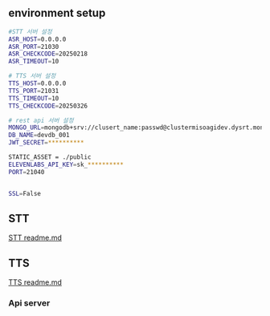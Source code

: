 ## environment setup

```bash
#STT 서버 설정
ASR_HOST=0.0.0.0
ASR_PORT=21030
ASR_CHECKCODE=20250218
ASR_TIMEOUT=10

# TTS 서버 설정
TTS_HOST=0.0.0.0
TTS_PORT=21031
TTS_TIMEOUT=10
TTS_CHECKCODE=20250326

# rest api 서버 설정
MONGO_URL=mongodb+srv://clusert_name:passwd@clustermisoagidev.dysrt.mongodb.net/
DB_NAME=devdb_001
JWT_SECRET=**********

STATIC_ASSET = ./public
ELEVENLABS_API_KEY=sk_**********
PORT=21040


SSL=False
```

## STT

[STT readme.md](STT/readme.md)

## TTS

[TTS readme.md](TTS/readme.md)


### Api server




